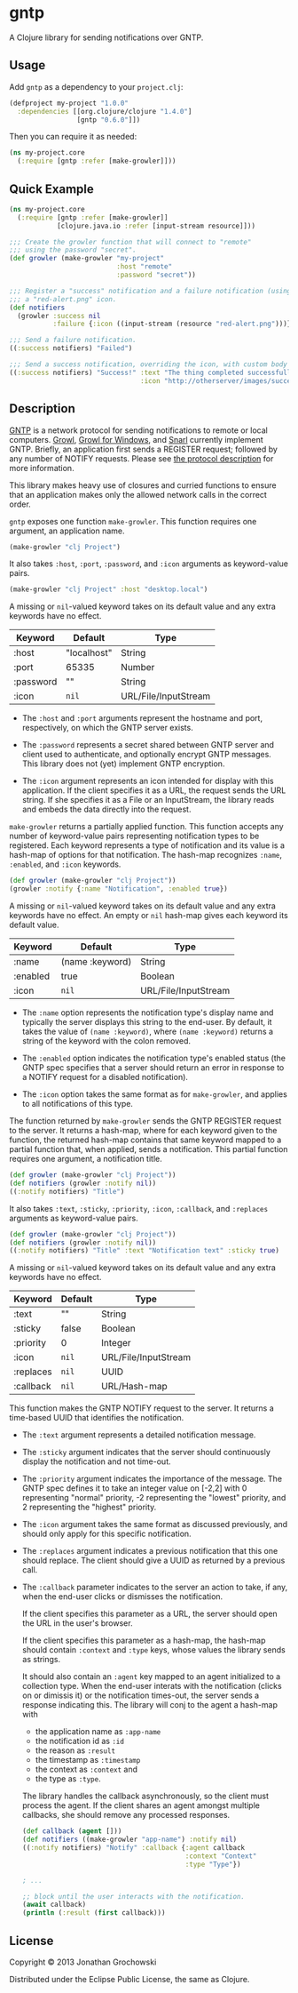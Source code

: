 # gntp

A Clojure library for sending notifications over GNTP.

## Usage

Add `gntp` as a dependency to your `project.clj`:
```clojure
(defproject my-project "1.0.0"
  :dependencies [[org.clojure/clojure "1.4.0"]
                 [gntp "0.6.0"]])
```

Then you can require it as needed:
```clojure
(ns my-project.core
  (:require [gntp :refer [make-growler]]))
```

## Quick Example

```clojure
(ns my-project.core
  (:require [gntp :refer [make-growler]]
            [clojure.java.io :refer [input-stream resource]]))

;;; Create the growler function that will connect to "remote"
;;; using the password "secret".
(def growler (make-growler "my-project"
                           :host "remote"
                           :password "secret"))

;;; Register a "success" notification and a failure notification (using
;;; a "red-alert.png" icon.
(def notifiers
  (growler :success nil
           :failure {:icon ((input-stream (resource "red-alert.png")))}))

;;; Send a failure notification.
((:success notifiers) "Failed")

;;; Send a success notification, overriding the icon, with custom body text.
((:success notifiers) "Success!" :text "The thing completed successfully"
                                 :icon "http://otherserver/images/success.jpg")
```

## Description

[GNTP][gntp] is a network protocol for sending notifications
to remote or local computers.
[Growl][growl], [Growl for Windows][gfw], and [Snarl][snarl]
currently implement GNTP.
Briefly, an application first sends a REGISTER request;
followed by any number of NOTIFY requests.
Please see [the protocol description][gntp] for more information.

This library makes heavy use of closures and curried functions
to ensure that an application makes only the allowed network calls
in the correct order.

`gntp` exposes one function `make-growler`.
This function requires one argument, an application name.
```clojure
(make-growler "clj Project")
```

It also takes `:host`, `:port`, `:password`, and `:icon` arguments
as keyword-value pairs.
```clojure
(make-growler "clj Project" :host "desktop.local")
```
A missing or `nil`-valued keyword takes on its default value
and any extra keywords have no effect.

|  Keyword  |   Default   |         Type         |
|-----------|-------------|----------------------|
|   :host   | "localhost" |        String        |
|   :port   |    65335    |        Number        |
| :password |     ""      |        String        |
|   :icon   |    `nil`    | URL/File/InputStream |

*   The `:host` and `:port` arguments represent
    the hostname and port, respectively,
    on which the GNTP server exists.

*   The `:password` represents a secret shared
    between GNTP server and client used to authenticate,
    and optionally encrypt GNTP messages.
    This library does not (yet) implement GNTP encryption.

*   The `:icon` argument represents an icon intended
    for display with this application.
    If the client specifies it as a URL,
    the request sends the URL string.
    If she specifies it as a File or an InputStream,
    the library reads and embeds the data directly into the request.

`make-growler` returns a partially applied function.
This function accepts any number of keyword-value pairs
representing notification types to be registered.
Each keyword represents a type of notification
and its value is a hash-map of options for that notification.
The hash-map recognizes `:name`, `:enabled`, and `:icon` keywords.
```clojure
(def growler (make-growler "clj Project"))
(growler :notify {:name "Notification", :enabled true})
```
A missing or `nil`-valued keyword takes on its default value
and any extra keywords have no effect.
An empty or `nil` hash-map gives each keyword its default value.

| Keyword  |     Default     |         Type         |
|----------|-----------------|----------------------|
|  :name   | (name :keyword) |        String        |
| :enabled |      true       |        Boolean       |
|  :icon   |      `nil`      | URL/File/InputStream |

*   The `:name` option represents the notification type's display name
    and typically the server displays this string to the end-user.
    By default, it takes the value of `(name :keyword)`,
    where `(name :keyword)` returns a string of the keyword
    with the colon removed.

*   The `:enabled` option indicates
    the notification type's enabled status
    (the GNTP spec specifies that a server should return an error
    in response to a NOTIFY request for a disabled notification).

*   The `:icon` option takes the same format as for `make-growler`,
    and applies to all notifications of this type.

The function returned by `make-growler`
sends the GNTP REGISTER request to the server.
It returns a hash-map, where for each keyword given to the function,
the returned hash-map contains that same keyword
mapped to a partial function that, when applied, sends a notification.
This partial function requires one argument, a notification title.
```clojure
(def growler (make-growler "clj Project"))
(def notifiers (growler :notify nil))
((:notify notifiers) "Title")
```

It also takes `:text`, `:sticky`, `:priority`, `:icon`, `:callback`,
and `:replaces` arguments as keyword-value pairs.
```clojure
(def growler (make-growler "clj Project"))
(def notifiers (growler :notify nil))
((:notify notifiers) "Title" :text "Notification text" :sticky true)
```
A missing or `nil`-valued keyword takes on its default value
and any extra keywords have no effect.

|  Keyword  |   Default   |         Type         |
|-----------|-------------|----------------------|
|   :text   |     ""      |        String        |
|  :sticky  |    false    |        Boolean       |
| :priority |      0      |        Integer       |
|   :icon   |    `nil`    | URL/File/InputStream |
| :replaces |    `nil`    |         UUID         |
| :callback |    `nil`    |     URL/Hash-map     |

This function makes the GNTP NOTIFY request to the server.
It returns a time-based UUID that identifies the notification.

*   The `:text` argument represents a detailed notification message.

*   The `:sticky` argument indicates that the server
    should continuously display the notification and not time-out.

*   The `:priority` argument indicates the importance of the message.
    The GNTP spec defines it to take an integer value on [-2,2]
    with 0 representing "normal" priority,
    -2 representing the "lowest" priority,
    and 2 representing the "highest" priority.

*   The `:icon` argument takes the same format as discussed previously,
    and should only apply for this specific notification.

*   The `:replaces` argument indicates a previous notification
    that this one should replace.
    The client should give a UUID as returned by a previous call.

*   The `:callback` parameter indicates to the server an action to take,
    if any, when the end-user clicks or dismisses the notification.

    If the client specifies this parameter as a URL,
    the server should open the URL in the user's browser.

    If the client specifies this parameter as a hash-map,
    the hash-map should contain `:context` and `:type` keys,
    whose values the library sends as strings.

    It should also contain an `:agent` key mapped to an agent
    initialized to a collection type.
    When the end-user interats with the notification
    (clicks on or dimissis it) or the notification times-out,
    the server sends a response indicating this.
    The library will conj to the agent a hash-map with
    - the application name as `:app-name`
    - the notification id as `:id`
    - the reason as `:result`
    - the timestamp as `:timestamp`
    - the context as `:context` and
    - the type as `:type`.

    The library handles the callback asynchronously,
    so the client must process the agent.
    If the client shares an agent amongst multiple callbacks,
    she should remove any processed responses.

    ```clojure
    (def callback (agent []))
    (def notifiers ((make-growler "app-name") :notify nil)
    ((:notify notifiers) "Notify" :callback {:agent callback
                                             :context "Context"
                                             :type "Type"})

    ; ...

    ;; block until the user interacts with the notification.
    (await callback)
    (println (:result (first callback)))
    ```

## License

Copyright © 2013 Jonathan Grochowski

Distributed under the Eclipse Public License, the same as Clojure.

[growl]: http://growl.info/ "Growl (for Mac OS X)"
[gfw]: http://www.growlforwindows.com/gfw/ "Growl for Windows"
[snarl]: https://sites.google.com/site/snarlapp/ "Snarl"
[gntp]: http://www.growlforwindows.com/gfw/help/gntp.aspx "Growl Notification Transport Protocol"
